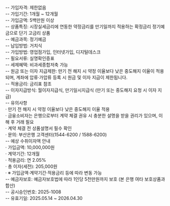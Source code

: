 -- 가입자격: 제한없음  
-- 가입기간: 1개월 ~ 12개월  
-- 가입금액: 5백만원 이상  
-- 상품특징: 시장실세금리에 연동한 약정금리를 만기일까지 적용하는 확정금리 정기예금으로 단기 고금리 상품  
-- 예금과목: 정기예금  
-- 납입방법: 거치식  
-- 가입방법: 영업점가입, 인터넷가입, 디지털데스크  
-- 필요서류: 실명확인증표  
-- 세제혜택: 비과세종합저축 가능  
-- 원금 또는 이자 지급제한: 만기 전 해지 시 약정 이율보다 낮은 중도해지 이율이 적용되며, 계좌에 압류·가압류 등록 시 원금 및 이자 지급이 제한됩니다.  
-- 적용금리: 금리표 참조  
-- 이자지급방식: 월이자지급식, 만기일시지급식 (만기 또는 중도해지 요청 시 이자 지급)  
-- 유의사항  
  · 만기 전 해지 시 약정 이율보다 낮은 중도해지 이율 적용  
  · 금융소비자는 은행으로부터 계약 체결 권유 시 충분한 설명을 받을 권리가 있으며, 이해 후 거래 필요  
  · 계약 체결 전 상품설명서 필수 확인  
  · 문의: 부산은행 고객센터(1544-6200 / 1588-6200)  
-- 예상 수취이자액 안내  
  · 가입금액: 10,000,000원  
  · 계약기간: 12개월  
  · 적용금리: 연 2.05%  
  · 총 이자(세전): 205,000원  
  · ※ 가입금액·계약기간·적용금리 등에 따라 변동 가능  
-- 예금자보호: 예금자보호법에 따라 1인당 5천만원까지 보호 (본 은행 여타 보호상품과 합산)  
-- 공시승인번호: 2025-1008  
-- 유효기일: 2025.05.14 ~ 2026.04.30